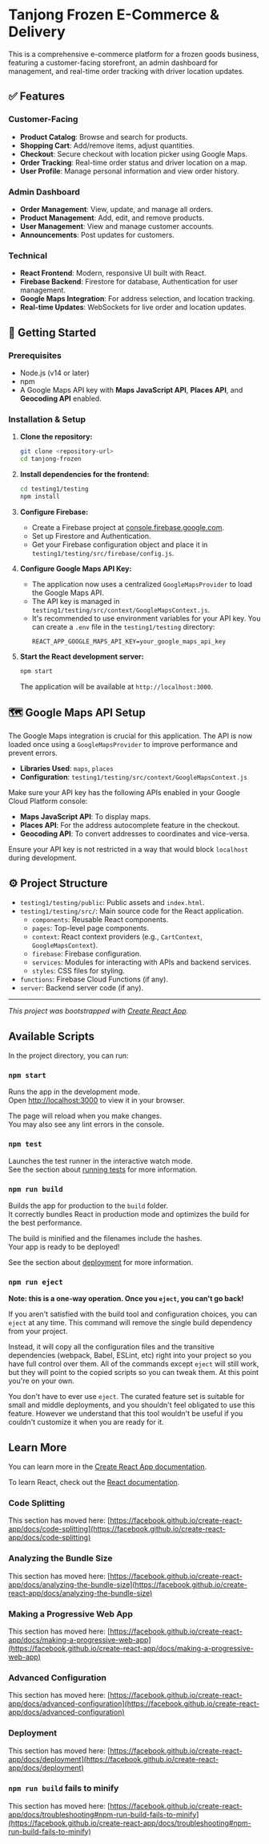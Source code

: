 # Tanjong Frozen E-Commerce & Delivery

This is a comprehensive e-commerce platform for a frozen goods business, featuring a customer-facing storefront, an admin dashboard for management, and real-time order tracking with driver location updates.

## ✅ Features

### Customer-Facing
- **Product Catalog**: Browse and search for products.
- **Shopping Cart**: Add/remove items, adjust quantities.
- **Checkout**: Secure checkout with location picker using Google Maps.
- **Order Tracking**: Real-time order status and driver location on a map.
- **User Profile**: Manage personal information and view order history.

### Admin Dashboard
- **Order Management**: View, update, and manage all orders.
- **Product Management**: Add, edit, and remove products.
- **User Management**: View and manage customer accounts.
- **Announcements**: Post updates for customers.

### Technical
- **React Frontend**: Modern, responsive UI built with React.
- **Firebase Backend**: Firestore for database, Authentication for user management.
- **Google Maps Integration**: For address selection, and location tracking.
- **Real-time Updates**: WebSockets for live order and location updates.

## 🚀 Getting Started

### Prerequisites
- Node.js (v14 or later)
- npm
- A Google Maps API key with **Maps JavaScript API**, **Places API**, and **Geocoding API** enabled.

### Installation & Setup

1.  **Clone the repository:**
    ```bash
    git clone <repository-url>
    cd tanjong-frozen
    ```

2.  **Install dependencies for the frontend:**
    ```bash
    cd testing1/testing
    npm install
    ```

3.  **Configure Firebase:**
    - Create a Firebase project at [console.firebase.google.com](https://console.firebase.google.com/).
    - Set up Firestore and Authentication.
    - Get your Firebase configuration object and place it in `testing1/testing/src/firebase/config.js`.

4.  **Configure Google Maps API Key:**
    - The application now uses a centralized `GoogleMapsProvider` to load the Google Maps API.
    - The API key is managed in `testing1/testing/src/context/GoogleMapsContext.js`.
    - It's recommended to use environment variables for your API key. You can create a `.env` file in the `testing1/testing` directory:
      ```
      REACT_APP_GOOGLE_MAPS_API_KEY=your_google_maps_api_key
      ```

5.  **Start the React development server:**
    ```bash
    npm start
    ```
    The application will be available at `http://localhost:3000`.

## 🗺️ Google Maps API Setup

The Google Maps integration is crucial for this application. The API is now loaded once using a `GoogleMapsProvider` to improve performance and prevent errors.

- **Libraries Used**: `maps`, `places`
- **Configuration**: `testing1/testing/src/context/GoogleMapsContext.js`

Make sure your API key has the following APIs enabled in your Google Cloud Platform console:
-   **Maps JavaScript API**: To display maps.
-   **Places API**: For the address autocomplete feature in the checkout.
-   **Geocoding API**: To convert addresses to coordinates and vice-versa.

Ensure your API key is not restricted in a way that would block `localhost` during development.

## ⚙️ Project Structure

-   `testing1/testing/public`: Public assets and `index.html`.
-   `testing1/testing/src/`: Main source code for the React application.
    -   `components`: Reusable React components.
    -   `pages`: Top-level page components.
    -   `context`: React context providers (e.g., `CartContext`, `GoogleMapsContext`).
    -   `firebase`: Firebase configuration.
    -   `services`: Modules for interacting with APIs and backend services.
    -   `styles`: CSS files for styling.
-   `functions`: Firebase Cloud Functions (if any).
-   `server`: Backend server code (if any).

---

*This project was bootstrapped with [Create React App](https://github.com/facebook/create-react-app).*

## Available Scripts

In the project directory, you can run:

### `npm start`

Runs the app in the development mode.\
Open [http://localhost:3000](http://localhost:3000) to view it in your browser.

The page will reload when you make changes.\
You may also see any lint errors in the console.

### `npm test`

Launches the test runner in the interactive watch mode.\
See the section about [running tests](https://facebook.github.io/create-react-app/docs/running-tests) for more information.

### `npm run build`

Builds the app for production to the `build` folder.\
It correctly bundles React in production mode and optimizes the build for the best performance.

The build is minified and the filenames include the hashes.\
Your app is ready to be deployed!

See the section about [deployment](https://facebook.github.io/create-react-app/docs/deployment) for more information.

### `npm run eject`

**Note: this is a one-way operation. Once you `eject`, you can't go back!**

If you aren't satisfied with the build tool and configuration choices, you can `eject` at any time. This command will remove the single build dependency from your project.

Instead, it will copy all the configuration files and the transitive dependencies (webpack, Babel, ESLint, etc) right into your project so you have full control over them. All of the commands except `eject` will still work, but they will point to the copied scripts so you can tweak them. At this point you're on your own.

You don't have to ever use `eject`. The curated feature set is suitable for small and middle deployments, and you shouldn't feel obligated to use this feature. However we understand that this tool wouldn't be useful if you couldn't customize it when you are ready for it.

## Learn More

You can learn more in the [Create React App documentation](https://facebook.github.io/create-react-app/docs/getting-started).

To learn React, check out the [React documentation](https://reactjs.org/).

### Code Splitting

This section has moved here: [https://facebook.github.io/create-react-app/docs/code-splitting](https://facebook.github.io/create-react-app/docs/code-splitting)

### Analyzing the Bundle Size

This section has moved here: [https://facebook.github.io/create-react-app/docs/analyzing-the-bundle-size](https://facebook.github.io/create-react-app/docs/analyzing-the-bundle-size)

### Making a Progressive Web App

This section has moved here: [https://facebook.github.io/create-react-app/docs/making-a-progressive-web-app](https://facebook.github.io/create-react-app/docs/making-a-progressive-web-app)

### Advanced Configuration

This section has moved here: [https://facebook.github.io/create-react-app/docs/advanced-configuration](https://facebook.github.io/create-react-app/docs/advanced-configuration)

### Deployment

This section has moved here: [https://facebook.github.io/create-react-app/docs/deployment](https://facebook.github.io/create-react-app/docs/deployment)

### `npm run build` fails to minify

This section has moved here: [https://facebook.github.io/create-react-app/docs/troubleshooting#npm-run-build-fails-to-minify](https://facebook.github.io/create-react-app/docs/troubleshooting#npm-run-build-fails-to-minify)

